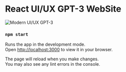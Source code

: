 # React UI/UX GPT-3 WebSite

![Modern UI/UX GPT-3](https://i.ibb.co/TR5LW9z/image.png)

### `npm start`

Runs the app in the development mode.\
Open [http://localhost:3000](http://localhost:3000) to view it in your browser.

The page will reload when you make changes.\
You may also see any lint errors in the console.

